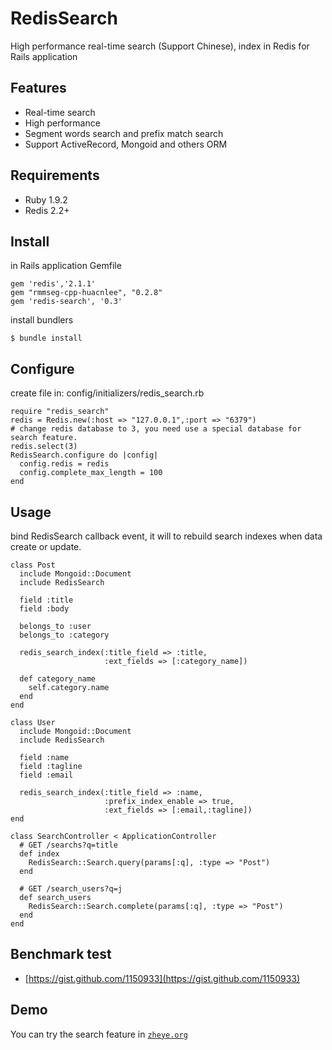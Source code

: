 # RedisSearch

High performance real-time search (Support Chinese), index in Redis for Rails application

## Features

* Real-time search
* High performance
* Segment words search and prefix match search
* Support ActiveRecord, Mongoid and others ORM

## Requirements

* Ruby 1.9.2
* Redis 2.2+

## Install

in Rails application Gemfile

	gem 'redis','2.1.1'
	gem "rmmseg-cpp-huacnlee", "0.2.8"
	gem 'redis-search', '0.3'

install bundlers

    $ bundle install

## Configure

create file in: config/initializers/redis_search.rb

    require "redis_search"
    redis = Redis.new(:host => "127.0.0.1",:port => "6379")
    # change redis database to 3, you need use a special database for search feature.
    redis.select(3)
    RedisSearch.configure do |config|
      config.redis = redis
      config.complete_max_length = 100
    end

## Usage

bind RedisSearch callback event, it will to rebuild search indexes when data create or update.

    class Post
      include Mongoid::Document
      include RedisSearch
  
      field :title
      field :body
  
      belongs_to :user
      belongs_to :category
  
      redis_search_index(:title_field => :title,
                         :ext_fields => [:category_name])
  
      def category_name
        self.category.name
      end
    end
    
    class User
      include Mongoid::Document
      include RedisSearch
      
      field :name
      field :tagline
      field :email
      
      redis_search_index(:title_field => :name,
                         :prefix_index_enable => true,
                         :ext_fields => [:email,:tagline])
    end

    class SearchController < ApplicationController
      # GET /searchs?q=title
      def index
        RedisSearch::Search.query(params[:q], :type => "Post")
      end
      
      # GET /search_users?q=j
      def search_users
        RedisSearch::Search.complete(params[:q], :type => "Post")
      end
    end

## Benchmark test

* [https://gist.github.com/1150933](https://gist.github.com/1150933)
    
## Demo

You can try the search feature in [`zheye.org`](http://zheye.org)
